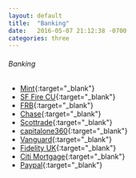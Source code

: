 ```yaml
---
layout: default
title:  "Banking"
date:   2016-05-07 21:12:38 -0700
categories: three
---
```

###### Banking
*   [Mint](https://wwws.mint.com/login.event){:target="_blank"}
*   [SF Fire CU](http://www.sffirecu.org/){:target="_blank"}
*   [FRB](https://www.firstrepublichb.com/onlineserv/HB/Signon.cgi){:target="_blank"}
*   [Chase](https://www.chase.com/){:target="_blank"}
*   [Scottrade](https://trading.scottrade.com/){:target="_blank"}
*   [capitalone360](https://secure.capitalone360.com/myaccount/banking/login.vm){:target="_blank"}
*   [Vanguard](https://investor.vanguard.com/home){:target="_blank"}
*   [Fidelity UK](https://www.planviewer.fidelitypensions.com/dcpv/DisplayLogin.do){:target="_blank"}
*   [Citi Mortgage](http://www.citimortgage.com/){:target="_blank"}
*   [Paypal](https://www.paypal.com/){:target="_blank"}
